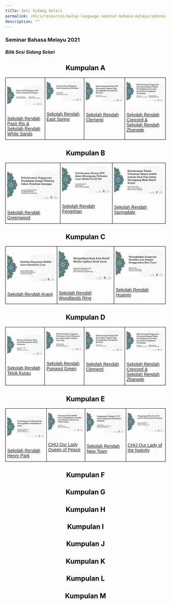 ```yaml
---
title: Sesi Sidang Selari
permalink: /mlcs/resources/malay-language-seminar-bahasa-melayu/seminar-bahasa-melayu-2021/sesi-sidang-selari/
description: ""
---
```

### Seminar Bahasa Melayu 2021

##### **Bilik Sesi Sidang Selari**

<h2 style="color:black" align="center">Kumpulan A</h2>

<style type="text/css">
.tg  {border-collapse:collapse;border-spacing:0;}
.tg td{border-color:black;border-style:solid;border-width:1px;font-family:Arial, sans-serif;font-size:14px;
  overflow:hidden;padding:10px 5px;word-break:normal;}
.tg th{border-color:black;border-style:solid;border-width:1px;font-family:Arial, sans-serif;font-size:14px;
  font-weight:normal;overflow:hidden;padding:10px 5px;word-break:normal;}
.tg .tg-0lax{text-align:left;vertical-align:top}
</style>
<table class="tg">
<thead>
  <tr>
    <td class="tg-0lax"><p><a href="https://www.youtube.com/watch?v=a-8YRGsLOsg&ab_channel=PusatBahasaMelayuSingapura"><img src="/images/pasir-ris-whitesand-pri.png" alt="pasir-ris-whitesand-pri"></a></p>
<br><a href="https://www.youtube.com/watch?v=a-8YRGsLOsg&ab_channel=PusatBahasaMelayuSingapura">Sekolah Rendah Pasir Ris & Sekolah Rendah White Sands</a></td>
    <td class="tg-0lax"><a href="https://www.youtube.com/watch?v=8qlnFGS_M-Q&ab_channel=PusatBahasaMelayuSingapura"><img src="/images/east-spring-pri.png" alt="east-spring-pri"></a></p>
<br><a href="https://www.youtube.com/watch?v=8qlnFGS_M-Q&ab_channel=PusatBahasaMelayuSingapura">Sekolah Rendah East Spring</a></td>
    <td class="tg-0lax"><a href="https://www.youtube.com/watch?v=k_06DNpHrxU&ab_channel=PusatBahasaMelayuSingapura"><img src="/images/clementi-pri.png" alt="clementi-pri"></a></p>
<br><a href="https://www.youtube.com/watch?v=k_06DNpHrxU&ab_channel=PusatBahasaMelayuSingapura">Sekolah Rendah Clementi</a></td>
    <td class="tg-0lax"><a href="https://www.youtube.com/watch?v=hdBiKxa3tg0&ab_channel=PusatBahasaMelayuSingapura"><img src="/images/concord-zhangde-pri.png" alt="concord-zhangde-pri"></a></p>
<br><a href="https://www.youtube.com/watch?v=hdBiKxa3tg0&ab_channel=PusatBahasaMelayuSingapura">Sekolah Rendah Concord & Sekolah Rendah Zhangde</a></td>
  </tr>
</thead>
</table>

<h2 style="color:black" align="center">Kumpulan B</h2>

<style type="text/css">
.tg  {border-collapse:collapse;border-spacing:0;}
.tg td{border-color:black;border-style:solid;border-width:1px;font-family:Arial, sans-serif;font-size:14px;
  overflow:hidden;padding:10px 5px;word-break:normal;}
.tg th{border-color:black;border-style:solid;border-width:1px;font-family:Arial, sans-serif;font-size:14px;
  font-weight:normal;overflow:hidden;padding:10px 5px;word-break:normal;}
.tg .tg-0lax{text-align:left;vertical-align:top}
</style>
<table class="tg">
<thead>
  <tr>
    <td class="tg-0lax"><p><a href="https://www.youtube.com/watch?v=K-meMBQ-Pb8&ab_channel=PusatBahasaMelayuSingapura"><img src="/images/greenwood-pri.png" alt="greenwood-pri"></a></p>
<br><a href="https://www.youtube.com/watch?v=K-meMBQ-Pb8&ab_channel=PusatBahasaMelayuSingapura">Sekolah Rendah Greenwood</a></td>
    <td class="tg-0lax"><a href="https://www.youtube.com/watch?v=-M4RLdRhxhQ&ab_channel=PusatBahasaMelayuSingapura"><img src="/images/fengshan-pri---spn.png" alt="fengshan-pri"></a></p>
<br><a href="https://www.youtube.com/watch?v=-M4RLdRhxhQ&ab_channel=PusatBahasaMelayuSingapura">Sekolah Rendah Fengshan</a></td>
    <td class="tg-0lax"><a href="https://www.youtube.com/watch?v=9fJLZxKph_o&ab_channel=PusatBahasaMelayuSingapura"><img src="/images/springdale-pri.png" alt="springdale-pri"></a></p>
<br><a href="https://www.youtube.com/watch?v=9fJLZxKph_o&ab_channel=PusatBahasaMelayuSingapura">Sekolah Rendah Springdale</a></td>
  </tr>
</thead>
</table>

<h2 style="color:black" align="center">Kumpulan C</h2>

<style type="text/css">
.tg  {border-collapse:collapse;border-spacing:0;}
.tg td{border-color:black;border-style:solid;border-width:1px;font-family:Arial, sans-serif;font-size:14px;
  overflow:hidden;padding:10px 5px;word-break:normal;}
.tg th{border-color:black;border-style:solid;border-width:1px;font-family:Arial, sans-serif;font-size:14px;
  font-weight:normal;overflow:hidden;padding:10px 5px;word-break:normal;}
.tg .tg-0lax{text-align:left;vertical-align:top}
</style>
<table class="tg">
<thead>
  <tr>
    <td class="tg-0lax"><p><a href="https://www.youtube.com/watch?v=lwYJ47iBZNA&ab_channel=PusatBahasaMelayuSingapura"><img src="/images/kranji-pri.png" alt="kranji-pri"></a></p>
<br><a href="https://www.youtube.com/watch?v=lwYJ47iBZNA&ab_channel=PusatBahasaMelayuSingapura">Sekolah Rendah Kranji</a></td>
    <td class="tg-0lax"><a href="https://www.youtube.com/watch?v=wAD0cPoFRuY&ab_channel=PusatBahasaMelayuSingapura"><img src="/images/woodlands-ring-pri.png" alt="woodlands-ring-pri"></a></p>
<br><a href="https://www.youtube.com/watch?v=wAD0cPoFRuY&ab_channel=PusatBahasaMelayuSingapura">Sekolah Rendah Woodlands Ring</a></td>
    <td class="tg-0lax"><a href="https://www.youtube.com/watch?v=Rzcvv04Xs44&ab_channel=PusatBahasaMelayuSingapura"><img src="/images/huamin-pri.png" alt="huamin-pri"></a></p>
<br><a href="https://www.youtube.com/watch?v=Rzcvv04Xs44&ab_channel=PusatBahasaMelayuSingapura">Sekolah Rendah Huamin</a></td>
  </tr>
</thead>
</table>

<h2 style="color:black" align="center">Kumpulan D</h2>

<style type="text/css">
.tg  {border-collapse:collapse;border-spacing:0;}
.tg td{border-color:black;border-style:solid;border-width:1px;font-family:Arial, sans-serif;font-size:14px;
  overflow:hidden;padding:10px 5px;word-break:normal;}
.tg th{border-color:black;border-style:solid;border-width:1px;font-family:Arial, sans-serif;font-size:14px;
  font-weight:normal;overflow:hidden;padding:10px 5px;word-break:normal;}
.tg .tg-0lax{text-align:left;vertical-align:top}
</style>
<table class="tg">
<thead>
  <tr>
    <td class="tg-0lax"><p><a href="https://www.youtube.com/watch?v=MJapgOAYhb4&ab_channel=PusatBahasaMelayuSingapura"><img src="/images/telok-kurau-pri.png" alt="telok-kurau-pri"></a></p>
<br><a href="https://www.youtube.com/watch?v=MJapgOAYhb4&ab_channel=PusatBahasaMelayuSingapura">Sekolah Rendah Telok Kurau</a></td>
    <td class="tg-0lax"><a href="https://www.youtube.com/watch?v=j0QUjhUY45s&ab_channel=PusatBahasaMelayuSingapura"><img src="/images/punggol-green-pri.png" alt="punggol-green-pri"></a></p>
<br><a href="https://www.youtube.com/watch?v=j0QUjhUY45s&ab_channel=PusatBahasaMelayuSingapura">Sekolah Rendah Punggol Green</a></td>
    <td class="tg-0lax"><a href="https://www.youtube.com/watch?v=k_06DNpHrxU&ab_channel=PusatBahasaMelayuSingapura"><img src="/images/clementi-pri.png" alt="clementi-pri"></a></p>
<br><a href="https://www.youtube.com/watch?v=k_06DNpHrxU&ab_channel=PusatBahasaMelayuSingapura">Sekolah Rendah Clementi</a></td>
    <td class="tg-0lax"><a href="https://www.youtube.com/watch?v=hdBiKxa3tg0&ab_channel=PusatBahasaMelayuSingapura"><img src="/images/concord-zhangde-pri.png" alt="concord-zhangde-pri"></a></p>
<br><a href="https://www.youtube.com/watch?v=hdBiKxa3tg0&ab_channel=PusatBahasaMelayuSingapura">Sekolah Rendah Concord & Sekolah Rendah Zhangde</a></td>
  </tr>
</thead>
</table>

<h2 style="color:black" align="center">Kumpulan E</h2>

<style type="text/css">
.tg  {border-collapse:collapse;border-spacing:0;}
.tg td{border-color:black;border-style:solid;border-width:1px;font-family:Arial, sans-serif;font-size:14px;
  overflow:hidden;padding:10px 5px;word-break:normal;}
.tg th{border-color:black;border-style:solid;border-width:1px;font-family:Arial, sans-serif;font-size:14px;
  font-weight:normal;overflow:hidden;padding:10px 5px;word-break:normal;}
.tg .tg-0lax{text-align:left;vertical-align:top}
</style>
<table class="tg">
<thead>
  <tr>
    <td class="tg-0lax"><p><a href="https://www.youtube.com/watch?v=9a_4UHpd5q4&amp;ab_channel=PusatBahasaMelayuSingapura"><img src="/images/henry-park-pri.png" alt="henry-park-pri"></a></p>
<br><a href="https://www.youtube.com/watch?v=9a_4UHpd5q4&amp;ab_channel=PusatBahasaMelayuSingapura">Sekolah Rendah Henry Park</a></td>
    <td class="tg-0lax"><a href="https://www.youtube.com/watch?v=bxRtpysp5_I&ab_channel=PusatBahasaMelayuSingapura"><img src="/images/chij-our-lady-queen-of-peace.png" alt="chij-our-lady-queen-of-peace"></a></p>
<br><a href="https://www.youtube.com/watch?v=bxRtpysp5_I&ab_channel=PusatBahasaMelayuSingapura">CHIJ Our Lady Queen of Peace</a></td>
    <td class="tg-0lax"><a href="https://www.youtube.com/watch?v=LTYR91w9L24&ab_channel=PusatBahasaMelayuSingapura"><img src="/images/newton-pri.png" alt="new-town-pri"></a></p>
<br><a href="https://www.youtube.com/watch?v=LTYR91w9L24&ab_channel=PusatBahasaMelayuSingapura">Sekolah Rendah New Town</a></td>
    <td class="tg-0lax"><a href="https://www.youtube.com/watch?v=3sGjrPbud60&ab_channel=PusatBahasaMelayuSingapura"><img src="/images/chij-our-lady-of-nativity.png" alt="chij-our-lady-of-nativity"></a></p>
<br><a href="https://www.youtube.com/watch?v=3sGjrPbud60&ab_channel=PusatBahasaMelayuSingapura">CHIJ Our Lady of the Nativity</a></td>
  </tr>
</thead>
</table>

<h2 style="color:black" align="center">Kumpulan F</h2>

<h2 style="color:black" align="center">Kumpulan G</h2>

<h2 style="color:black" align="center">Kumpulan H</h2>

<h2 style="color:black" align="center">Kumpulan I</h2>

<h2 style="color:black" align="center">Kumpulan J</h2>

<h2 style="color:black" align="center">Kumpulan K</h2>

<h2 style="color:black" align="center">Kumpulan L</h2>

<h2 style="color:black" align="center">Kumpulan M</h2>